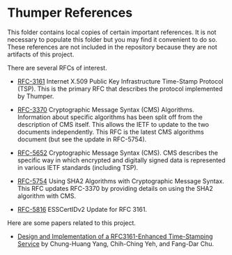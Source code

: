 
Thumper References
==================

This folder contains local copies of certain important references. It is not necessary to
populate this folder but you may find it convenient to do so. These references are not included
in the repository because they are not artifacts of this project.

There are several RFCs of interest.

+ [RFC-3161](http://www.rfc-editor.org/rfc/rfc3161.txt) Internet X.509 Public Key Infrastructure
  Time-Stamp Protocol (TSP). This is the primary RFC that describes the protocol implemented by
  Thumper.

+ [RFC-3370](http://www.rfc-editor.org/rfc/rfc3370.txt) Cryptographic Message Syntax (CMS)
  Algorithms. Information about specific algorithms has been split off from the description of
  CMS itself. This allows the IETF to update to the two documents independently. This RFC is the
  latest CMS algorithms document (but see the update in RFC-5754).

+ [RFC-5652](http://www.rfc-editor.org/rfc/rfc5652.txt) Cryptographic Message Syntax (CMS). CMS
  describes the specific way in which encrypted and digitally signed data is represented in
  various IETF standards (including TSP).

+ [RFC-5754](http://www.rfc-editor.org/rfc/rfc5754.txt) Using SHA2 Algorithms with Cryptographic
  Message Syntax. This RFC updates RFC-3370 by providing details on using the SHA2 algorithm
  with CMS.

+ [RFC-5816](http://www.rfc-editor.org/rfc/rfc5816.txt) ESSCertIDv2 Update for RFC 3161.

Here are some papers related to this project.

+ [Design and Implementation of a RFC3161-Enhanced Time-Stamping Service](http://crypto.nknu.edu.tw/publications/2004IWAP.pdf)
  by Chung-Huang Yang, Chih-Ching Yeh, and Fang-Dar Chu.
  
